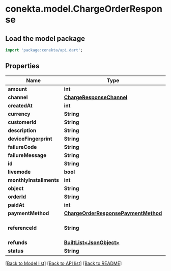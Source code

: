# conekta.model.ChargeOrderResponse

## Load the model package
```dart
import 'package:conekta/api.dart';
```

## Properties
Name | Type | Description | Notes
------------ | ------------- | ------------- | -------------
**amount** | **int** |  | [optional] 
**channel** | [**ChargeResponseChannel**](ChargeResponseChannel.md) |  | [optional] 
**createdAt** | **int** |  | [optional] 
**currency** | **String** |  | [optional] 
**customerId** | **String** |  | [optional] 
**description** | **String** |  | [optional] 
**deviceFingerprint** | **String** |  | [optional] 
**failureCode** | **String** |  | [optional] 
**failureMessage** | **String** |  | [optional] 
**id** | **String** |  | [optional] 
**livemode** | **bool** |  | [optional] 
**monthlyInstallments** | **int** |  | [optional] 
**object** | **String** |  | [optional] 
**orderId** | **String** |  | [optional] 
**paidAt** | **int** |  | [optional] 
**paymentMethod** | [**ChargeOrderResponsePaymentMethod**](ChargeOrderResponsePaymentMethod.md) |  | [optional] 
**referenceId** | **String** | Reference ID of the charge | [optional] 
**refunds** | [**BuiltList&lt;JsonObject&gt;**](JsonObject.md) |  | [optional] 
**status** | **String** |  | [optional] 

[[Back to Model list]](../README.md#documentation-for-models) [[Back to API list]](../README.md#documentation-for-api-endpoints) [[Back to README]](../README.md)


